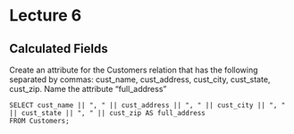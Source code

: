 # Lecture 6

## Calculated Fields

Create an attribute for the Customers relation that has the following separated by commas: cust_name, cust_address, cust_city, cust_state, cust_zip. Name the attribute “full_address”

```
SELECT cust_name || ", " || cust_address || ", " || cust_city || ", " || cust_state || ", " || cust_zip AS full_address
FROM Customers;
```
